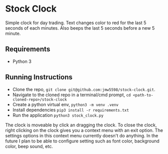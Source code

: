 # Stock Clock

Simple clock for day trading.  Text changes color to red for the last 5 seconds of each minutes.  Also beeps the last 5 seconds before a new 5 minute.

## Requirements

- Python 3

## Running Instructions

- Clone the repo, `git clone git@github.com:jmw5598/stock-clock.git`.
- Navigate to the cloned repo in a terminal/cmd prompt, `cd <path-to-cloned-repo>/stock-clock`
- Create a python virtual env, `python3 -m venv .venv`
- Install dependencies `pip3 install -r requirements.txt`
- Run the application `python3 stock_clock.py`

The clock is moveable by click an dragging the clock. To close the clock, right clicking on the clock gives you a context menu with an exit option.  The settings options in this context menu currently doesn't do anything.  In the future I plan to be able to configure setting such as font color, background color, beep sound, etc.
